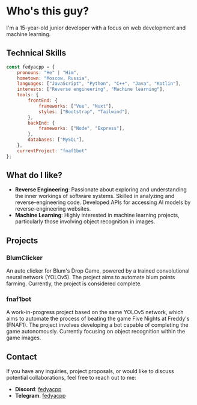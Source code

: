 # Who's this guy?
I'm a 15-year-old junior developer with a focus on web development and machine learning.
## Technical Skills
```js
const fedyacpp = {
    pronouns: "He" | "Him",
    hometown: "Moscow, Russia",
    languages: ["JavaScript", "Python", "C++", "Java", "Kotlin"],
    interests: ["Reverse engineering", "Machine learning"],
    tools: {
        frontEnd: {
            frameworks: ["Vue", "Nuxt"],
            styles: ["Bootstrap", "Tailwind"],
        },
        backEnd: {
            frameworks: ["Node", "Express"],
        },
        databases: ["MySQL"],
    },
    currentProject: "fnaf1bot"
};
```
## What do I like?
- **Reverse Engineering**: Passionate about exploring and understanding the inner workings of software systems. Skilled in analyzing and reverse-engineering code. Developed APIs for accessing AI models by reverse-engineering websites.
- **Machine Learning**: Highly interested in machine learning projects, particularly those involving object recognition in images.
## Projects
### BlumClicker
An auto clicker for Blum's Drop Game, powered by a trained convolutional neural network (YOLOv5). The project aims to automate blum points farming. Currently, the project is considered complete.
### fnaf1bot
A work-in-progress project based on the same YOLOv5 network, which aims to automate the process of beating the game Five Nights at Freddy's (FNAF1). The project involves developing a bot capable of completing the game autonomously. Currently focusing on object recognition within the game images.
## Contact
If you have any inquiries, project proposals, or would like to discuss potential collaborations, feel free to reach out to me:
- **Discord**: [fedyacpp](https://discord.com/users/fedyacpp)
- **Telegram**: [fedyacpp](https://t.me/fedyacpp)
